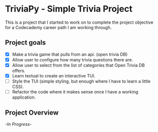 # TriviaPy - Simple Trivia Project

This is a project that I started to work on to complete the project objective for a Codecademy career path I am working through.

## Project goals
- [x] Make a trivia game that pulls from an api. (open trivia DB)
- [x] Allow user to configure how many trivia questions there are.
- [x] Allow user to select from the list of categories that Open Trivia DB offers.
- [x] Learn textual to create an interactive TUI.
- [ ] Style the TUI (simple styling, but enough where I have to learn a little CSS).
- [ ] Refactor the code where it makes sense once I have a working application.

## Project Overview
*-In Progress-*
